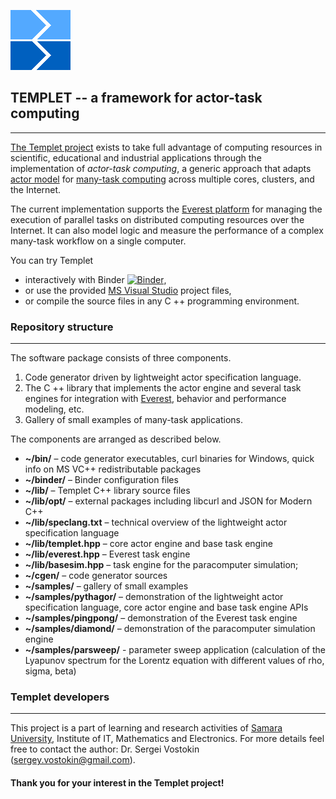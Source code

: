 ![](LOGO.png)  
##  **TEMPLET** -- a framework for actor-task computing 
****

[The Templet project](http://templet.ssau.ru) exists to take full advantage of computing resources in scientific, educational and industrial applications through the implementation of *actor-task computing*, a generic approach that adapts [actor model](https://en.wikipedia.org/wiki/Actor_model) for [many-task computing](https://en.wikipedia.org/wiki/Many-task_computing) across multiple cores, clusters, and the Internet.

The current implementation supports the [Everest platform](http://everest.distcomp.org) for managing the execution of parallel tasks on distributed computing resources over the Internet. It can also model logic and measure the performance of a complex many-task workflow on a single computer.

You can try Templet
* interactively with Binder [![Binder](https://mybinder.org/badge_logo.svg)](https://mybinder.org/v2/gh/the-templet-project/templet.git/master?urlpath=lab), 
* or use the provided [MS Visual Studio](https://visualstudio.microsoft.com) project files,
* or compile the source files in any C ++ programming environment.

### Repository structure
************************
The software package consists of three components.
1. Code generator driven by lightweight actor specification language.
2. The C ++ library that implements the actor engine and several task engines for integration with [Everest](http://everest.distcomp.org), behavior and performance modeling, etc.
3. Gallery of small examples of many-task applications.

The components are arranged as described below.
* **~/bin/** – code generator executables, curl binaries for Windows, quick info on MS VC++ redistributable packages
* **~/binder/** – Binder configuration files
* **~/lib/** – Templet C++ library source files
* **~/lib/opt/** – external packages including libcurl and JSON for Modern C++
* **~/lib/speclang.txt** – technical overview of the lightweight actor specification language
* **~/lib/templet.hpp** – core actor engine and base task engine
* **~/lib/everest.hpp** – Everest task engine
* **~/lib/basesim.hpp** – task engine for the paracomputer simulation;
* **~/cgen/** – code generator sources
* **~/samples/** – gallery of small examples
* **~/samples/pythagor/** – demonstration of the lightweight actor specification language, core actor engine and base task engine APIs
* **~/samples/pingpong/** – demonstration of the Everest task engine
* **~/samples/diamond/** – demonstration of the paracomputer simulation engine
* **~/samples/parsweep/** - parameter sweep application (calculation of the Lyapunov spectrum for the Lorentz equation with different values of rho, sigma, beta)

### Templet developers
**********************
This project is a part of learning and research activities of [Samara University](http://www.ssau.ru/english), Institute of IT, Mathematics and Electronics. For more details feel free to contact the author: Dr. Sergei Vostokin (sergey.vostokin@gmail.com).

#### Thank you for your interest in the Templet project!




